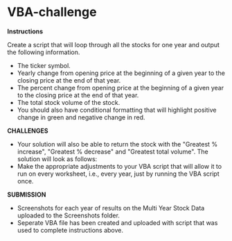 # VBA-challenge
**Instructions**

Create a script that will loop through all the stocks for one year and output the following information.

- The ticker symbol.
- Yearly change from opening price at the beginning of a given year to the closing price at the end of that year.
- The percent change from opening price at the beginning of a given year to the closing price at the end of that year.
- The total stock volume of the stock.
- You should also have conditional formatting that will highlight positive change in green and negative change in red.

**CHALLENGES**

- Your solution will also be able to return the stock with the "Greatest % increase", "Greatest % decrease" and "Greatest total volume". The solution will look as follows:
- Make the appropriate adjustments to your VBA script that will allow it to run on every worksheet, i.e., every year, just by running the VBA script once.

**SUBMISSION**

- Screenshots for each year of results on the Multi Year Stock Data uploaded to the Screenshots folder.
- Seperate VBA file has been created and uploaded with script that was used to complete instructions above.
